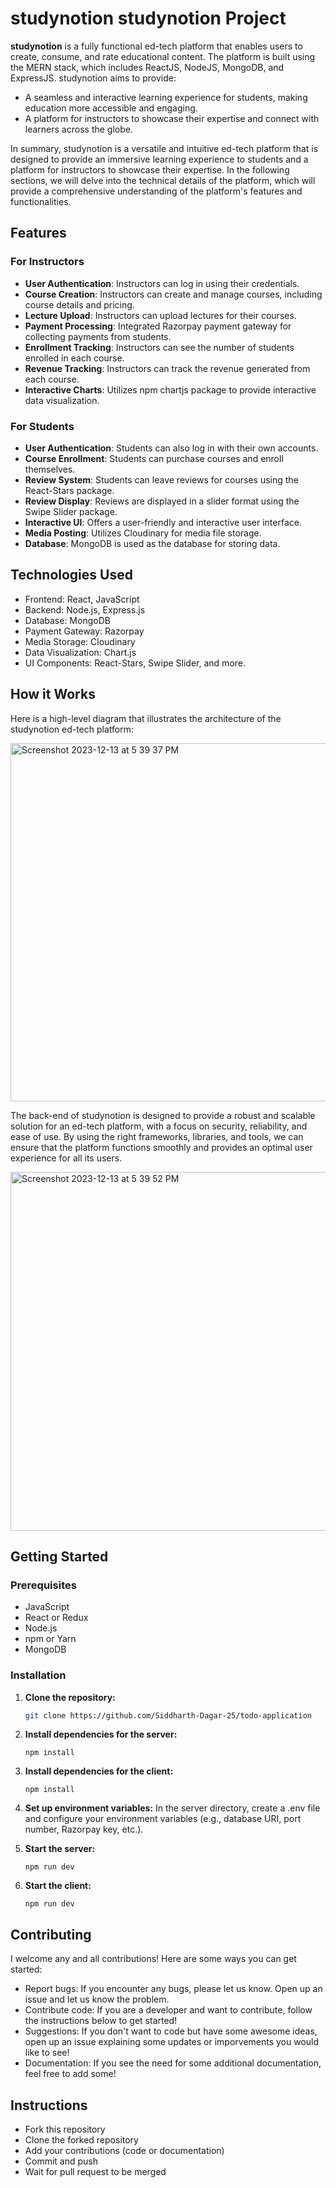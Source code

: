 # studynotion studynotion Project

**studynotion** is a fully functional ed-tech platform that enables users to create, consume, and rate educational content. The platform is built using the MERN stack, which includes ReactJS, NodeJS, MongoDB, and ExpressJS.
studynotion aims to provide:
 - A seamless and interactive learning experience for students, making education more accessible and engaging.
 - A platform for instructors to showcase their expertise and connect with learners across the globe.

 In summary, studynotion is a versatile and intuitive ed-tech platform that is designed to provide an immersive learning experience to students and a platform for instructors to showcase their expertise. In the following sections, we will delve into the technical details of the platform, which will provide a comprehensive understanding of the platform's features and functionalities.


<!-- ##LIVE WEBSITE LINK: https://studynotionplatform.vercel.app/ -->

## Features

### For Instructors

- **User Authentication**: Instructors can log in using their credentials.
- **Course Creation**: Instructors can create and manage courses, including course details and pricing.
- **Lecture Upload**: Instructors can upload lectures for their courses.
- **Payment Processing**: Integrated Razorpay payment gateway for collecting payments from students.
- **Enrollment Tracking**: Instructors can see the number of students enrolled in each course.
- **Revenue Tracking**: Instructors can track the revenue generated from each course.
- **Interactive Charts**: Utilizes npm chartjs package to provide interactive data visualization.

### For Students

- **User Authentication**: Students can also log in with their own accounts.
- **Course Enrollment**: Students can purchase courses and enroll themselves.
- **Review System**: Students can leave reviews for courses using the React-Stars package.
- **Review Display**: Reviews are displayed in a slider format using the Swipe Slider package.
- **Interactive UI**: Offers a user-friendly and interactive user interface.
- **Media Posting**: Utilizes Cloudinary for media file storage.
- **Database**: MongoDB is used as the database for storing data.

## Technologies Used

- Frontend: React, JavaScript
- Backend: Node.js, Express.js
- Database: MongoDB
- Payment Gateway: Razorpay
- Media Storage: Cloudinary
- Data Visualization: Chart.js
- UI Components: React-Stars, Swipe Slider, and more.

## How it Works
Here is a high-level diagram that illustrates the architecture of the studynotion ed-tech platform:

<img width="573" alt="Screenshot 2023-12-13 at 5 39 37 PM" src="https://github.com/Siddharth-Dagar-25/Study-Notion/assets/97306013/7db64fbc-08a3-49a6-95ea-2b12518de3d3">

The back-end of studynotion is designed to provide a robust and scalable solution for an ed-tech platform, with a focus on security, reliability, and ease of use. By using the right frameworks, libraries, and tools, we can ensure that the platform functions smoothly and provides an optimal user experience for all its users.

<img width="574" alt="Screenshot 2023-12-13 at 5 39 52 PM" src="https://github.com/Siddharth-Dagar-25/Study-Notion/assets/97306013/22c668f4-f113-4d1a-b919-6f993c8ed9fc">

## Getting Started

### Prerequisites
- JavaScript
- React or Redux
- Node.js
- npm or Yarn
- MongoDB

### Installation
1. **Clone the repository:**
   ```bash
   git clone https://github.com/Siddharth-Dagar-25/todo-application
2. **Install dependencies for the server:**
    ```cd server
    npm install
3. **Install dependencies for the client:**
    ```cd client
    npm install
4. **Set up environment variables:**
    In the server directory, create a .env file and configure your environment variables (e.g., database URI, port number, Razorpay key, etc.).
    
5. **Start the server:**
    ```cd server
    npm run dev
6. **Start the client:**
    ```cd ../client
    npm run dev
## Contributing
I welcome any and all contributions! Here are some ways you can get started:

- Report bugs: If you encounter any bugs, please let us know. Open up an issue and let us know the problem.
- Contribute code: If you are a developer and want to contribute, follow the instructions below to get started!
- Suggestions: If you don't want to code but have some awesome ideas, open up an issue explaining some updates or imporvements you would like to see!
- Documentation: If you see the need for some additional documentation, feel free to add some!

## Instructions

- Fork this repository
- Clone the forked repository
- Add your contributions (code or documentation)
- Commit and push
- Wait for pull request to be merged